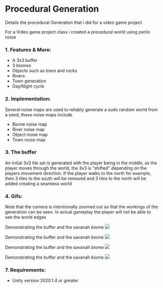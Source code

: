 # Procedural Generation 
 Details the procedural Generation that i did for a video game project


For a Video game project class i created a procedural world using perlin noise 

### 1. Features & More:

* A 3x3 buffer
* 3 biomes
* Objects such as trees and rocks
* Rivers
* Town generation
* Day/Night cycle

### 2. Implementation:
Several noise maps are used to reliably generate a sudo random world from a seed, these noise maps include

* Biome noise map
* River noise map
* Object noise map
* Town noise map

### 3. The buffer

An initial 3x3 tile set is generated with the player being in the middle, as the player moves through the world, the 3x3 is "shifted" depending on the players movement direction. If the player walks to the north for example, then 3 tiles to the south will be removed and 3 tiles to the north will be added creating a seamless world  


### 4. Gifs:

Note that the camera is intentionally zoomed out so that the workings of the generation can be seen. In actual gameplay the player will not be able to see the world edges 

Demonstrating the buffer and the savanah biome
![](GIFs/buffer.gif)

Demonstrating the buffer and the savanah biome
![](GIFs/river.gif)

Demonstrating the buffer and the savanah biome
![](GIFs/town.gif)

Demonstrating the buffer and the savanah biome
![](GIFs/snow.gif)

### 7. Requirements:
* Unity version 2020.1.4 or greater 
